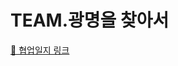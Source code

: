 # TEAM.광명을 찾아서
[🔗 협업일지 링크](https://www.notion.so/26a81b926d7281f6ae49e785b2ed4d30?source=copy_link)
